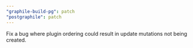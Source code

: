 ```yaml
---
"graphile-build-pg": patch
"postgraphile": patch
---
```


Fix a bug where plugin ordering could result in update mutations not being
created.
